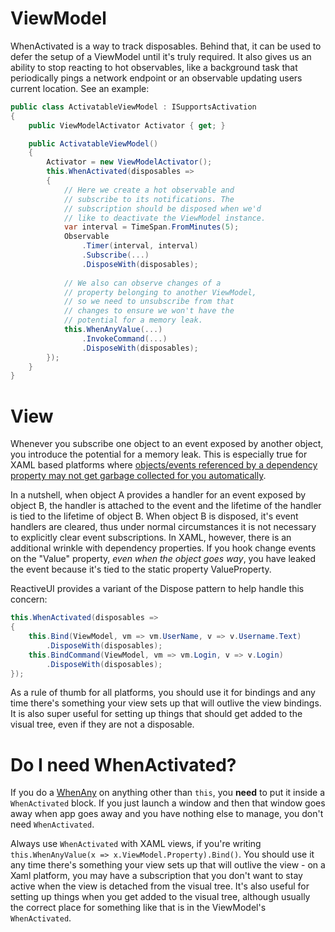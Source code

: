 # ViewModel

WhenActivated is a way to track disposables. Behind that, it can be used to defer the setup of a ViewModel until it's truly required. It also gives us an ability to stop reacting to hot observables, like a background task that periodically pings a network endpoint or an observable updating users current location. See an example:

```cs
public class ActivatableViewModel : ISupportsActivation 
{
    public ViewModelActivator Activator { get; }

    public ActivatableViewModel()
    {
        Activator = new ViewModelActivator();
        this.WhenActivated(disposables => 
        {
            // Here we create a hot observable and 
            // subscribe to its notifications. The
            // subscription should be disposed when we'd 
            // like to deactivate the ViewModel instance.
            var interval = TimeSpan.FromMinutes(5);
            Observable
                .Timer(interval, interval)
                .Subscribe(...)
                .DisposeWith(disposables);
                
            // We also can observe changes of a
            // property belonging to another ViewModel,
            // so we need to unsubscribe from that
            // changes to ensure we won't have the
            // potential for a memory leak.
            this.WhenAnyValue(...)
                .InvokeCommand(...)
                .DisposeWith(disposables);
        });
    }
}
```

# View

Whenever you subscribe one object to an event exposed by another object, you introduce the potential for a memory leak. This is especially true for XAML based platforms where [objects/events referenced by a dependency property may not get garbage collected for you automatically](http://sharpfellows.com/post/Memory-Leaks-and-Dependency-Properties).

In a nutshell, when object A provides a handler for an event exposed by object B, the handler is attached to the event and the lifetime of the handler is tied to the lifetime of object B. When object B is disposed, it's event handlers are cleared, thus under normal circumstances it is not necessary to explicitly clear event subscriptions. In XAML, however, there is an additional wrinkle with dependency properties. If you hook change events on the "Value" property, _even when the object goes way_, you have leaked the event because it's tied to the static property ValueProperty.

ReactiveUI provides a variant of the Dispose pattern to help handle this concern:

```cs
this.WhenActivated(disposables =>
{
    this.Bind(ViewModel, vm => vm.UserName, v => v.Username.Text)
        .DisposeWith(disposables);
    this.BindCommand(ViewModel, vm => vm.Login, v => v.Login)
        .DisposeWith(disposables);
});
```

As a rule of thumb for all platforms, you should use it for bindings and any time there's something your view sets up that will outlive the view bindings. It is also super useful for setting up things that should get added to the visual tree, even if they are not a disposable.

# Do I need WhenActivated?

If you do a [WhenAny](../when-any) on anything other than `this`, you **need** to put it inside a `WhenActivated` block. If you just launch a window and then that window goes away when app goes away and you have nothing else to manage, you don't need `WhenActivated`. 

Always use `WhenActivated` with XAML views, if you're writing `this.WhenAnyValue(x => x.ViewModel.Property).Bind()`. You should use it any time there's something your view sets up that will outlive the view - on a Xaml platform, you may have a subscription that you don't want to stay active when the view is detached from the visual tree. It's also useful for setting up things when you get added to the visual tree, although usually the correct place for something like that is in the ViewModel's `WhenActivated`. 
